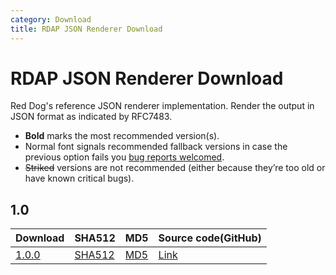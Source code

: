 ```yaml
---
category: Download
title: RDAP JSON Renderer Download
---
```


# RDAP JSON Renderer Download

Red Dog's reference JSON renderer implementation. Render the output in JSON format as indicated by RFC7483.

- **Bold** marks the most recommended version(s).
- Normal font signals recommended fallback versions in case the previous option fails you [bug reports welcomed](https://github.com/NICMx/rdap-data-access-api/issues).
- ~~Striked~~ versions are not recommended (either because they’re too old or have known critical bugs).



## 1.0

|Download |SHA512    |MD5    |Source code(GitHub)|
|:--------|:---------|:------|:---------|
|[1.0.0](https://github.com/NICMx/releases/)|[SHA512](https://github.com/NICMx/releases/)|[MD5](https://github.com/NICMx/releases/)|[Link](https://github.com/NICMx/)|

